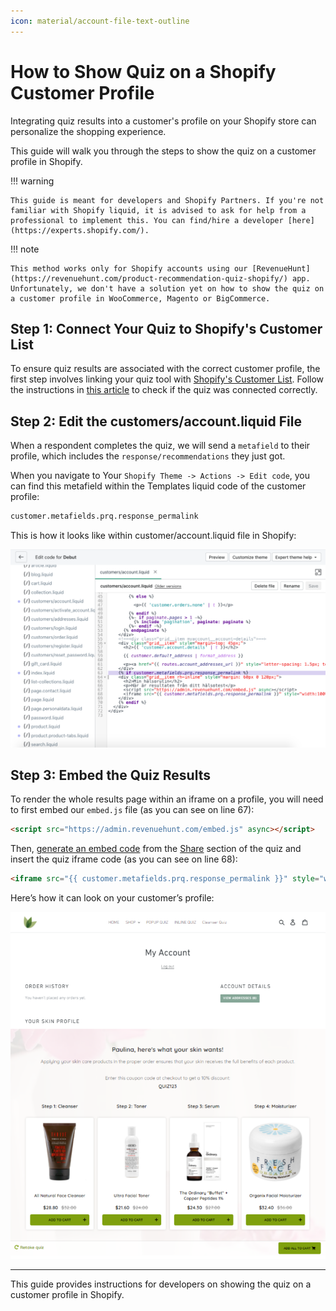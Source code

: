 ```yaml
---
icon: material/account-file-text-outline
---
```


# How to Show Quiz on a Shopify Customer Profile

Integrating quiz results into a customer's profile on your Shopify store can personalize the shopping experience. 

This guide will walk you through the steps to show the quiz on a customer profile in Shopify.

!!! warning

    This guide is meant for developers and Shopify Partners. If you're not familiar with Shopify liquid, it is advised to ask for help from a professional to implement this. You can find/hire a developer [here](https://experts.shopify.com/).

!!! note

    This method works only for Shopify accounts using our [RevenueHunt](https://revenuehunt.com/product-recommendation-quiz-shopify/) app. Unfortunately, we don't have a solution yet on how to show the quiz on a customer profile in WooCommerce, Magento or BigCommerce.

## Step 1: Connect Your Quiz to Shopify's Customer List

To ensure quiz results are associated with the correct customer profile, the first step involves linking your quiz tool with [Shopify's Customer List](https://docs.revenuehunt.com/how-to-guides/send-leads-to-shopify-customers/). Follow the instructions in [this article](https://docs.revenuehunt.com/how-to-guides/send-leads-to-shopify-customers/) to check if the quiz was connected correctly.

## Step 2: Edit the customers/account.liquid File

When a respondent completes the quiz, we will send a `metafield` to their profile, which includes the `response/recommendations` they just got.

When you navigate to Your `Shopify Theme -> Actions -> Edit code`, you can find this metafield within the Templates liquid code of the customer profile:

```html
customer.metafields.prq.response_permalink
```

This is how it looks like within customer/account.liquid file in Shopify:

![how to show quiz on customer profile](/images/how_to_show_quiz_on_customer_profile.png)

## Step 3: Embed the Quiz Results

To render the whole results page within an iframe on a profile,  you will need to first embed our `embed.js` file (as you can see on line 67):

```html
<script src="https://admin.revenuehunt.com/embed.js" async></script>
```

Then, [generate an embed code](https://docs.revenuehunt.com/how-to-guides/publish-quiz-inline/#embedding-an-inline-quiz-on-a-new-page) from the [Share](https://docs.revenuehunt.com/reference/quiz-builder/#share) section of the quiz and insert the quiz iframe code (as you can see on line 68):

```html
<iframe src="{{ customer.metafields.prq.response_permalink }}" style="width:100%; border: none; margin-bottom: 30px; position: absolute; left: 0;" />
```

Here’s how it can look on your customer’s profile:

![how to show quiz on customer profile rendered](/images/how_to_show_quiz_on_customer_profile_rendered.png)

---
This guide provides instructions for developers on showing the quiz on a customer profile in Shopify.


